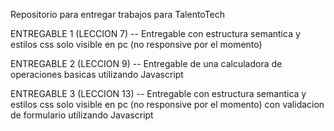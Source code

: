 Repositorio para entregar trabajos para TalentoTech

ENTREGABLE 1 (LECCION 7)
-- Entregable con estructura semantica y estilos css solo visible en pc (no responsive por el momento)

ENTREGABLE 2 (LECCION 9)
-- Entregable de una calculadora de operaciones basicas utilizando Javascript

ENTREGABLE 3 (LECCION 13)
-- Entregable con estructura semantica y estilos css solo visible en pc (no responsive por el momento) con validacion de formulario utilizando Javascript
